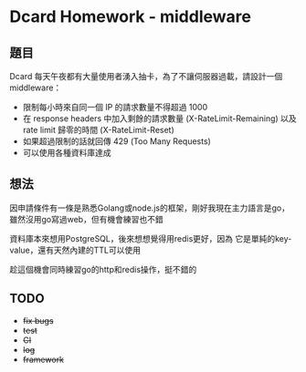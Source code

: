 # Dcard Homework - middleware

## 題目

Dcard 每天午夜都有大量使用者湧入抽卡，為了不讓伺服器過載，請設計一個 middleware：

- 限制每小時來自同一個 IP 的請求數量不得超過 1000
- 在 response headers 中加入剩餘的請求數量 (X-RateLimit-Remaining) 以及 rate limit 歸零的時間 (X-RateLimit-Reset)
- 如果超過限制的話就回傳 429 (Too Many Requests)
- 可以使用各種資料庫達成

## 想法

因申請條件有一條是熟悉Golang或node.js的框架，剛好我現在主力語言是go，雖然沒用go寫過web，但有機會練習也不錯

資料庫本來想用PostgreSQL，後來想想覺得用redis更好，因為
它是單純的key-value，還有天然內建的TTL可以使用

趁這個機會同時練習go的http和redis操作，挺不錯的

## TODO

- ~~fix bugs~~
- ~~test~~
- ~~CI~~
- ~~log~~
- ~~framework~~

